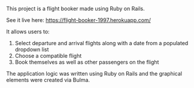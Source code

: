 This project is a flight booker made using Ruby on Rails.

See it live here: https://flight-booker-1997.herokuapp.com/

It allows users to:

1. Select departure and arrival flights along with a date from a populated dropdown list
2. Choose a compatible flight
3. Book themselves as well as other passengers on the flight

The application logic was written using Ruby on Rails and the graphical elements were created via Bulma.
